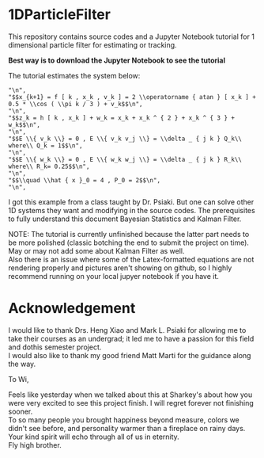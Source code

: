 # 1DParticleFilter
This repository contains source codes and a Jupyter Notebook tutorial for 1 dimensional particle filter for estimating or tracking. 

**Best way is to download the Jupyter Notebook to see the tutorial**

The tutorial estimates the system below:

    "\n",
    "$$x_{k+1} = f [ k , x_k , v_k ] = 2 \\operatorname { atan } [ x_k ] + 0.5 * \\cos ( \\pi k / 3 ) + v_k$$\n",
    "\n",
    "$$z_k = h [ k , x_k ] + w_k = x_k + x_k ^ { 2 } + x_k ^ { 3 } + w_k$$\n",
    "\n",
    "$$E \\{ v_k \\} = 0 , E \\{ v_k v_j \\} = \\delta _ { j k } Q_k\\ where\\ Q_k = 1$$\n",
    "\n",
    "$$E \\{ w_k \\} = 0 , E \\{ w_k w_j \\} = \\delta _ { j k } R_k\\ where\\ R_k= 0.25$$\n",
    "\n",
    "$$\\quad \\hat { x }_0 = 4 , P_0 = 2$$\n",
    "\n",
    
I got this example from a class taught by Dr. Psiaki. But one can solve other 1D systems they want and modifying in the source codes. The prerequisites to fully understand this document Bayesian Statistics and Kalman Filter.  

NOTE: The tutorial is currently unfinished because the latter part needs to be more polished (classic botching the end to submit the project on time). May or may not add some about Kalman Filter as well. <br/>
Also there is an issue where some of the Latex-formatted equations are not rendering properly and pictures aren't showing on github, so I highly recommend running on your local jupyer notebook if you have it.    

# Acknowledgement 
I would like to thank Drs. Heng Xiao and Mark L. Psiaki for allowing me to take their courses as an undergrad; it led me to have a passion for this field and dothis semester project. <br/>
I would also like to thank my good friend Matt Marti for the guidance along the way. 

To Wi, 

Feels like yesterday when we talked about this at Sharkey's about how you were very excited to see this project finish. I will regret forever not finishing sooner. <br/>
To so many people you brought happiness beyond measure, colors we didn't see before, and personality warmer than a fireplace on rainy days. <br/>
Your kind spirit will echo through all of us in eternity. <br/>
Fly high brother. 


